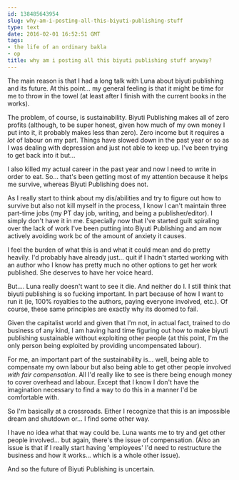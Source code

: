 ```yaml
---
id: 138485643954
slug: why-am-i-posting-all-this-biyuti-publishing-stuff
type: text
date: 2016-02-01 16:52:51 GMT
tags:
- the life of an ordinary bakla
- op
title: why am i posting all this biyuti publishing stuff anyway?
---
```

The main reason is that I had a long talk with Luna about biyuti publishing and its future. At this point... my general feeling is that it might be time for me to throw in the towel (at least after I finish with the current books in the works). 

The problem, of course, is sustainability. Biyuti Publishing makes all of zero profits (although, to be super honest, given how much of my own money I put into it, it probably makes less than zero). Zero income but it requires a *lot* of labour on my part. Things have slowed down in the past year or so as I was dealing with depression and just not able to keep up. I've been trying to get back into it but...

I also killed my actual career in the past year and now I need to write in order to eat. So... that's been getting most of my attention because it helps me survive, whereas Biyuti Publishing does not.

As I really start to think about my dis/abilities and try to figure out how to survive but also not kill myself in the process, I know I can't maintain three part-time jobs (my PT day job, writing, and being a publisher/editor). I simply don't have it in me. Especially now that I've started guilt spiraling over the lack of work I've been putting into Biyuti Publishing and am now actively avoiding work bc of the amount of anxiety it causes.

I feel the burden of what this is and what it could mean and do pretty heavily. I'd probably have already just... quit if I hadn't started working with an author who I know has pretty much no other options to get her work published. She deserves to have her voice heard.

But.... Luna really doesn't want to see it die. And neither do I. I still think that biyuti publishing is so fucking important. In part because of how I want to run it (ie, 100% royalties to the authors, paying everyone involved, etc.). Of course, these same principles are exactly why its doomed to fail. 

Given the capitalist world and given that I'm not, in actual fact, trained to do business of any kind, I am having hard time figuring out how to make biyuti publishing sustainable without exploiting other people (at this point, I'm the only person being exploited by providing uncompensated labour).

For me, an important part of the sustainability is... well, being able to compensate my own labour but also being able to get other people involved *with fair compensation*. All I'd really like to see is there being enough money to cover overhead and labour. Except that I know I don't have the imagination necessary to find a way to do this in a manner I'd be comfortable with. 

So I'm basically at a crossroads. Either I recognize that this is an impossible dream and shutdown or... I find some other way. 

I have no idea what that way could be. Luna wants me to try and get other people involved... but again, there's the issue of compensation. (Also an issue is that if I really start having 'employees' I'd need to restructure the business and how it works... which is a whole other issue). 

And so the future of Biyuti Publishing is uncertain.